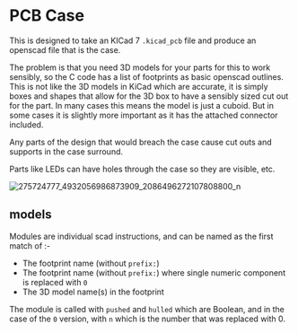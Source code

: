 # PCB Case


This is designed to take an KICad 7 `.kicad_pcb` file and produce an openscad file that is the case.

The problem is that you need 3D models for your parts for this to work sensibly, so the C code has a list of footprints as basic openscad outlines. This is not like the 3D models in KiCad which are accurate, it is simply boxes and shapes that allow for the 3D box to have a sensibly sized cut out for the part.
In many cases this means the model is just a cuboid. But in some cases it is slightly more important as it has the attached connector included.

Any parts of the design that would breach the case cause cut outs and supports in the case surround.

Parts like LEDs can have holes through the case so they are visible, etc.

![275724777_4932056986873909_2086496272107808800_n](https://user-images.githubusercontent.com/996983/158376722-9541f6dd-25f3-4107-ac4b-4513a761b210.jpg)

## models

Modules are individual scad instructions, and can be named as the first match of :-

- The footprint name (without `prefix:`)
- The footprint name (without `prefix:`) where single numeric component is replaced with `0`
- The 3D model name(s) in the footprint

The module is called with `pushed` and `hulled` which are Boolean, and in the case of the `0` version, with `n` which is the number that was replaced with 0.
